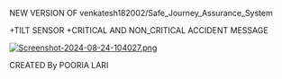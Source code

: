 NEW VERSION OF venkatesh182002/Safe_Journey_Assurance_System

+TILT SENSOR
+CRITICAL AND NON_CRITICAL ACCIDENT MESSAGE

[![Screenshot-2024-08-24-104027.png](https://i.postimg.cc/kGZbFPcd/Screenshot-2024-08-24-104027.png)](https://postimg.cc/8fRcN39y)

CREATED By POORIA LARI 
